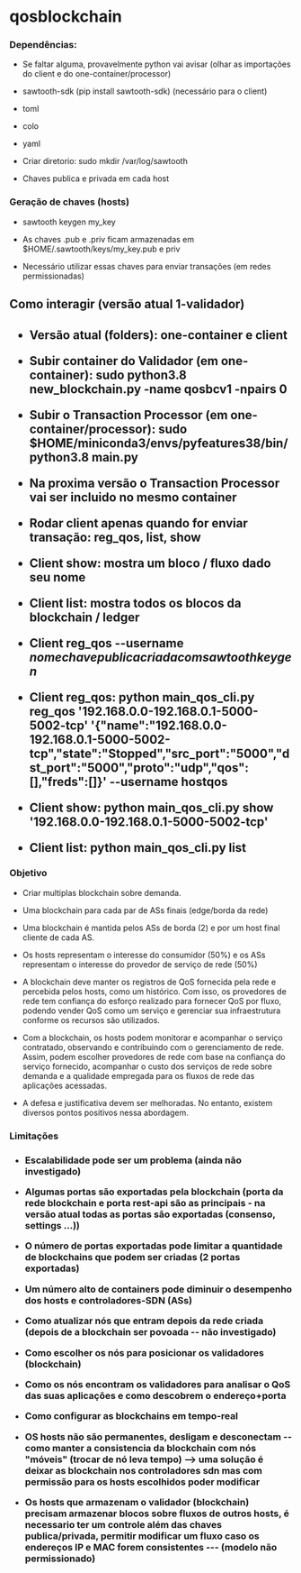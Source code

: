 # qosblockchain

<h3>Dependências:</h3>

* Se faltar alguma, provavelmente python vai avisar (olhar as importações do client e do one-container/processor)

* sawtooth-sdk (pip install sawtooth-sdk) (necessário para o client)

* toml

* colo

* yaml

* Criar diretorio: sudo mkdir /var/log/sawtooth

* Chaves publica e privada em cada host

<h3> Geração de chaves (hosts) </h3>

* sawtooth keygen my_key

* As chaves .pub e .priv ficam armazenadas em $HOME/.sawtooth/keys/my_key.pub e priv

* Necessário utilizar essas chaves para enviar transações (em redes permissionadas)

<h2> Como interagir (versão atual 1-validador) <h2>

* Versão atual (folders): one-container e client

* Subir container do Validador (em one-container): sudo python3.8 new_blockchain.py -name qosbcv1 -npairs 0

* Subir o Transaction Processor (em one-container/processor): sudo $HOME/miniconda3/envs/pyfeatures38/bin/python3.8 main.py

* Na proxima versão o Transaction Processor vai ser incluido no mesmo container

* Rodar client apenas quando for enviar transação: reg_qos, list, show

* Client show: mostra um bloco / fluxo dado seu nome

* Client list: mostra todos os blocos da blockchain / ledger

* Client reg_qos --username $nome chave publica criada com sawtooth keygen$

* Client reg_qos: python main_qos_cli.py reg_qos '192.168.0.0-192.168.0.1-5000-5002-tcp' '{"name":"192.168.0.0-192.168.0.1-5000-5002-tcp","state":"Stopped","src_port":"5000","dst_port":"5000","proto":"udp","qos":[],"freds":[]}' --username hostqos

* Client show: python main_qos_cli.py show '192.168.0.0-192.168.0.1-5000-5002-tcp'

* Client list: python main_qos_cli.py list

<h3> Objetivo </h3>

* Criar multiplas blockchain sobre demanda.

* Uma blockchain para cada par de ASs finais (edge/borda da rede)

* Uma blockchain é mantida pelos ASs de borda (2) e por um host final cliente de cada AS.

* Os hosts representam o interesse do consumidor (50%) e os ASs representam o interesse do provedor de serviço de rede (50%)

* A blockchain deve manter os registros de QoS fornecida pela rede e percebida pelos hosts, como um histórico. Com isso, os provedores de rede tem confiança do esforço realizado para fornecer QoS por fluxo, podendo vender QoS como um serviço e gerenciar sua infraestrutura conforme os recursos são utilizados.

* Com a blockchain, os hosts podem monitorar e acompanhar o serviço contratado, observando e contribuindo com o gerenciamento de rede. Assim, podem escolher provedores de rede com base na confiança do serviço fornecido, acompanhar o custo dos serviços de rede sobre demanda e a qualidade empregada para os fluxos de rede das aplicações acessadas.

* A defesa e justificativa devem ser melhoradas. No entanto, existem diversos pontos positivos nessa abordagem.

<h3> Limitações <h3>

* Escalabilidade pode ser um problema (ainda não investigado)

* Algumas portas são exportadas pela blockchain (porta da rede blockchain e porta rest-api são as principais - na versão atual todas as portas são exportadas (consenso, settings ...))

* O número de portas exportadas pode limitar a quantidade de blockchains que podem ser criadas (2 portas exportadas)

* Um número alto de containers pode diminuir o desempenho dos hosts e controladores-SDN (ASs)

* Como atualizar nós que entram depois da rede criada (depois de a blockchain ser povoada -- não investigado)

* Como escolher os nós para posicionar os validadores (blockchain)

* Como os nós encontram os validadores para analisar o QoS das suas aplicações e como descobrem o endereço+porta

* Como configurar as blockchains em tempo-real

* OS hosts não são permanentes, desligam e desconectam -- como manter a consistencia da blockchain com nós "móveis" (trocar de nó leva tempo) --> uma solução é deixar as blockchain nos controladores sdn mas com permissão para os hosts escolhidos poder modificar 

* Os hosts que armazenam o validador (blockchain) precisam armazenar blocos sobre fluxos de outros hosts, é necessario ter um controle além das chaves publica/privada, permitir modificar um fluxo caso os endereços IP e MAC forem consistentes --- (modelo não permissionado)